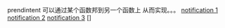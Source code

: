 prendintent 可以通过某个函数邦到另一个函数上
从而实现。。。
[notification 1](https://www.cnblogs.com/travellife/p/Android-Notification-xiang-jie-yiji-ben-cao-zuo.html)
[notification 2](https://blog.csdn.net/vipzjyno1/article/details/25248021)
[notification 3](https://blog.csdn.net/yechaoa/article/details/125465158)
[]